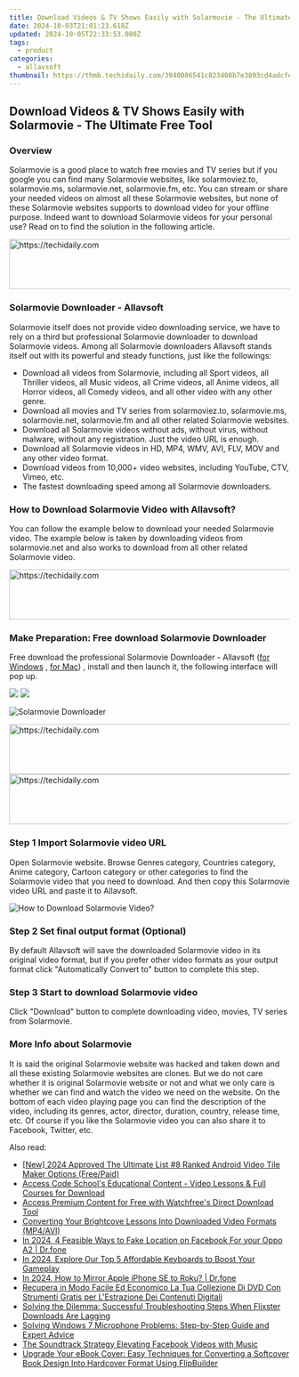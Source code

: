 ```yaml
---
title: Download Videos & TV Shows Easily with Solarmovie - The Ultimate Free Tool
date: 2024-10-03T21:01:23.618Z
updated: 2024-10-05T22:33:53.080Z
tags:
  - product
categories:
  - allavsoft
thumbnail: https://thmb.techidaily.com/3940086541c823408b7e3893cd4adcfe04714cf8a1d0ceb2c3d06364d867bc68.png
---
```


## Download Videos & TV Shows Easily with Solarmovie - The Ultimate Free Tool

### Overview

Solarmovie is a good place to watch free movies and TV series but if you google you can find many Solarmovie websites, like solarmoviez.to, solarmovie.ms, solarmovie.net, solarmovie.fm, etc. You can stream or share your needed videos on almost all these Solarmovie websites, but none of these Solarmovie websites supports to download video for your offline purpose. Indeed want to download Solarmovie videos for your personal use? Read on to find the solution in the following article.

<!-- affiliate ads begin -->
<a href="https://aligracehair.sjv.io/c/5597632/1925549/19272" target="_top" id="1925549">
  <img src="//a.impactradius-go.com/display-ad/19272-1925549" border="0" alt="https://techidaily.com" width="728" height="90"/>
</a>
<img height="0" width="0" src="https://aligracehair.sjv.io/i/5597632/1925549/19272" style="position:absolute;visibility:hidden;" border="0" />
<!-- affiliate ads end -->

### Solarmovie Downloader - Allavsoft

Solarmovie itself does not provide video downloading service, we have to rely on a third but professional Solarmovie downloader to download Solarmovie videos. Among all Solarmovie downloaders Allavsoft stands itself out with its powerful and steady functions, just like the followings:

* Download all videos from Solarmovie, including all Sport videos, all Thriller videos, all Music videos, all Crime videos, all Anime videos, all Horror videos, all Comedy videos, and all other video with any other genre.
* Download all movies and TV series from solarmoviez.to, solarmovie.ms, solarmovie.net, solarmovie.fm and all other related Solarmovie websites.
* Download all Solarmovie videos without ads, without virus, without malware, without any registration. Just the video URL is enough.
* Download all Solarmovie videos in HD, MP4, WMV, AVI, FLV, MOV and any other video format.
* Download videos from 10,000+ video websites, including YouTube, CTV, Vimeo, etc.
* The fastest downloading speed among all Solarmovie downloaders.

### How to Download Solarmovie Video with Allavsoft?

You can follow the example below to download your needed Solarmovie video. The example below is taken by downloading videos from solarmovie.net and also works to download from all other related Solarmovie video.

<!-- affiliate ads begin -->
<a href="https://aligracehair.sjv.io/c/5597632/1975821/19272" target="_top" id="1975821">
  <img src="//a.impactradius-go.com/display-ad/19272-1975821" border="0" alt="https://techidaily.com" width="728" height="90"/>
</a>
<img height="0" width="0" src="https://aligracehair.sjv.io/i/5597632/1975821/19272" style="position:absolute;visibility:hidden;" border="0" />
<!-- affiliate ads end -->

### Make Preparation: Free download Solarmovie Downloader

Free download the professional Solarmovie Downloader - Allavsoft ([for Windows](https://tools.techidaily.com/allavsoft/products/) , [for Mac](https://tools.techidaily.com/allavsoft/products/)) , install and then launch it, the following interface will pop up.

[![](https://www.allavsoft.com/how-to/../images/how-to/free-download-win.jpg)](https://tools.techidaily.com/allavsoft/products/) [![](https://www.allavsoft.com/how-to/../images/how-to/free-download-mac.jpg)](https://tools.techidaily.com/allavsoft/products/)

![Solarmovie Downloader](https://www.allavsoft.com/how-to/../images/allavsoft/screen-shot-600.jpg)

<!-- affiliate ads begin -->
<a href="https://aligracehair.sjv.io/c/5597632/1915870/19272" target="_top" id="1915870">
  <img src="//a.impactradius-go.com/display-ad/19272-1915870" border="0" alt="https://techidaily.com" width="728" height="90"/>
</a>
<img height="0" width="0" src="https://aligracehair.sjv.io/i/5597632/1915870/19272" style="position:absolute;visibility:hidden;" border="0" />
<!-- affiliate ads end -->

<!-- affiliate ads begin -->
<a href="https://ephamedtechinc.pxf.io/c/5597632/2137208/26400" target="_top" id="2137208">
  <img src="//a.impactradius-go.com/display-ad/26400-2137208" border="0" alt="https://techidaily.com" width="728" height="90"/>
</a>
<img height="0" width="0" src="https://ephamedtechinc.pxf.io/i/5597632/2137208/26400" style="position:absolute;visibility:hidden;" border="0" />
<!-- affiliate ads end -->

### Step 1 Import Solarmovie video URL

Open Solarmovie website. Browse Genres category, Countries category, Anime category, Cartoon category or other categories to find the Solarmovie video that you need to download. And then copy this Solarmovie video URL and paste it to Allavsoft.

![How to Download Solarmovie Video?](https://www.allavsoft.com/how-to/../images/how-to/download-rtmp-video/download-rtmp-video.jpg)

### Step 2 Set final output format (Optional)

By default Allavsoft will save the downloaded Solarmovie video in its original video format, but if you prefer other video formats as your output format click "Automatically Convert to" button to complete this step.

### Step 3 Start to download Solarmovie video

Click "Download" button to complete downloading video, movies, TV series from Solarmovie.

### More Info about Solarmovie

It is said the original Solarmovie website was hacked and taken down and all these existing Solarmovie websites are clones. But we do not care whether it is original Solarmovie website or not and what we only care is whether we can find and watch the video we need on the website. On the bottom of each video playing page you can find the description of the video, including its genres, actor, director, duration, country, release time, etc. Of course if you like the Solarmovie video you can also share it to Facebook, Twitter, etc.

<ins class="adsbygoogle"
     style="display:block"
     data-ad-format="autorelaxed"
     data-ad-client="ca-pub-7571918770474297"
     data-ad-slot="1223367746"></ins>

<ins class="adsbygoogle"
     style="display:block"
     data-ad-client="ca-pub-7571918770474297"
     data-ad-slot="8358498916"
     data-ad-format="auto"
     data-full-width-responsive="true"></ins>

<span class="atpl-alsoreadstyle">Also read:</span>
<div><ul>
<li><a href="https://fox-direct.techidaily.com/new-2024-approved-the-ultimate-list-8-ranked-android-video-tile-maker-options-freepaid/"><u>[New] 2024 Approved The Ultimate List #8 Ranked Android Video Tile Maker Options (Free/Paid)</u></a></li>
<li><a href="https://win-web3.techidaily.com/access-code-schools-educational-content-video-lessons-and-full-courses-for-download/"><u>Access Code School's Educational Content - Video Lessons & Full Courses for Download</u></a></li>
<li><a href="https://win-web3.techidaily.com/access-premium-content-for-free-with-watchfrees-direct-download-tool/"><u>Access Premium Content for Free with Watchfree's Direct Download Tool</u></a></li>
<li><a href="https://win-web3.techidaily.com/converting-your-brightcove-lessons-into-downloaded-video-formats-mp4avi/"><u>Converting Your Brightcove Lessons Into Downloaded Video Formats (MP4/AVI)</u></a></li>
<li><a href="https://location-social.techidaily.com/in-2024-4-feasible-ways-to-fake-location-on-facebook-for-your-oppo-a2-drfone-by-drfone-virtual-android/"><u>In 2024, 4 Feasible Ways to Fake Location on Facebook For your Oppo A2 | Dr.fone</u></a></li>
<li><a href="https://digital-screen-recording.techidaily.com/in-2024-explore-our-top-5-affordable-keyboards-to-boost-your-gameplay/"><u>In 2024, Explore Our Top 5 Affordable Keyboards to Boost Your Gameplay</u></a></li>
<li><a href="https://screen-mirror.techidaily.com/in-2024-how-to-mirror-apple-iphone-se-to-roku-drfone-by-drfone-ios/"><u>In 2024, How to Mirror Apple iPhone SE to Roku? | Dr.fone</u></a></li>
<li><a href="https://discover-extraordinary.techidaily.com/recupera-in-modo-facile-ed-economico-la-tua-collezione-di-dvd-con-strumenti-gratis-per-lestrazione-dei-contenuti-digitali/"><u>Recupera in Modo Facile Ed Economico La Tua Collezione Di DVD Con Strumenti Gratis per L'Estrazione Dei Contenuti Digitali</u></a></li>
<li><a href="https://win-web3.techidaily.com/solving-the-dilemma-successful-troubleshooting-steps-when-flixster-downloads-are-lagging/"><u>Solving the Dilemma: Successful Troubleshooting Steps When Flixster Downloads Are Lagging</u></a></li>
<li><a href="https://sound-issues.techidaily.com/solving-windows-7-microphone-problems-step-by-step-guide-and-expert-advice/"><u>Solving Windows 7 Microphone Problems: Step-by-Step Guide and Expert Advice</u></a></li>
<li><a href="https://facebook-video-recording.techidaily.com/the-soundtrack-strategy-elevating-facebook-videos-with-music/"><u>The Soundtrack Strategy Elevating Facebook Videos with Music</u></a></li>
<li><a href="https://win-web3.techidaily.com/upgrade-your-ebook-cover-easy-techniques-for-converting-a-softcover-book-design-into-hardcover-format-using-flipbuilder/"><u>Upgrade Your eBook Cover: Easy Techniques for Converting a Softcover Book Design Into Hardcover Format Using FlipBuilder</u></a></li>
</ul></div>

